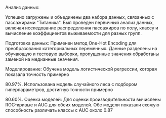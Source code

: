 Анализ данных:

Успешно загружены и объединены два набора данных, связанных с пассажирами "Титаника".
Был проведен первичный анализ данных, включая исследование распределения пассажиров по полу, классу и вычисление коэффициентов выживаемости для разных групп.

Подготовка данных:
Применен метод One-Hot Encoding для преобразования категориальных переменных.
Данные разделены на обучающую и тестовую выборки, пропущенные значения обработаны заменой на медианные значения.

Моделирование:
Обучена модель логистической регрессии, которая показала точность примерно

80.97%.
Использована модель случайного леса с подбором гиперпараметров, достигнув точности примерно

80.60%.
Оценка моделей:
Для оценки производительности вычислены ROC-кривые и AUC для обеих моделей. Обе модели показали схожую способность различать классы с AUC около
0.87
